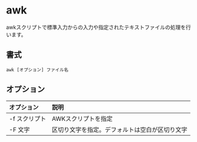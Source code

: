 # awk

awkスクリプトで標準入力からの入力や指定されたテキストファイルの処理を行います。

## 書式

```
awk [オプション] ファイル名
```

## オプション

|オプション|説明|
|:--|:--|
|-f スクリプト|AWKスクリプトを指定|
|-F 文字|区切り文字を指定。デフォルトは空白が区切り文字|
